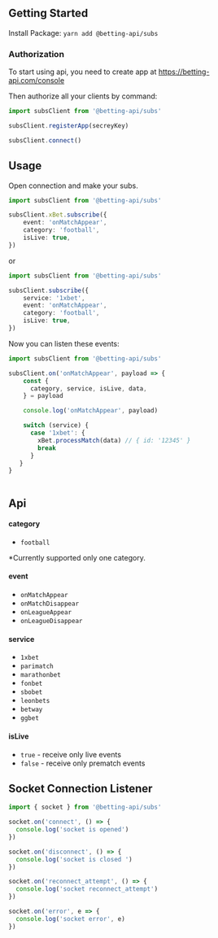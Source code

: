 
## Getting Started

Install Package: `yarn add @betting-api/subs`

### Authorization

To start using api, you need to create app at 
https://betting-api.com/console

Then authorize all your clients by command:

```typescript
import subsClient from '@betting-api/subs'

subsClient.registerApp(secreyKey)

subsClient.connect()
```

## Usage

Open connection and make your subs.

```typescript
import subsClient from '@betting-api/subs'

subsClient.xBet.subscribe({
    event: 'onMatchAppear',
    category: 'football',
    isLive: true,
})
```

or 

```typescript
import subsClient from '@betting-api/subs'

subsClient.subscribe({
    service: '1xbet',
    event: 'onMatchAppear',
    category: 'football',
    isLive: true,
})
```

Now you can listen these events:
```typescript
import subsClient from '@betting-api/subs'

subsClient.on('onMatchAppear', payload => {
    const {
      category, service, isLive, data,
    } = payload

    console.log('onMatchAppear', payload)

    switch (service) {
      case '1xbet': {
        xBet.processMatch(data) // { id: '12345' }
        break
      }
   }
}



```

## Api

#### category
- `football`

*Currently supported only one category.

#### event
- `onMatchAppear`
- `onMatchDisappear`
- `onLeagueAppear`
- `onLeagueDisappear`

#### service
- `1xbet`
- `parimatch`
- `marathonbet`
- `fonbet`
- `sbobet`
- `leonbets`
- `betway`
- `ggbet`

#### isLive
- `true` - receive only live events
- `false` - receive only prematch events


## Socket Connection Listener

```typescript
import { socket } from '@betting-api/subs'

socket.on('connect', () => {
  console.log('socket is opened')
})

socket.on('disconnect', () => {
  console.log('socket is closed ')
})

socket.on('reconnect_attempt', () => {
  console.log('socket reconnect_attempt')
})

socket.on('error', e => {
  console.log('socket error', e)
})
```
